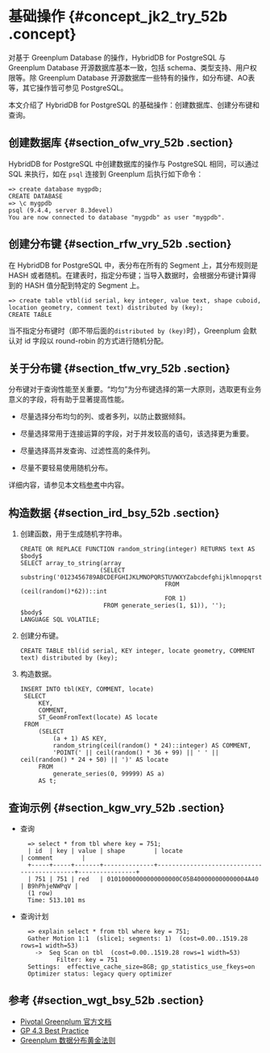 # 基础操作 {#concept_jk2_try_52b .concept}

对基于 Greenplum Database 的操作，HybridDB for PostgreSQL 与 Greenplum Database 开源数据库基本一致，包括 schema、类型支持、用户权限等。除 Greenplum Database 开源数据库一些特有的操作，如分布键、AO表等，其它操作皆可参见 PostgreSQL。

本文介绍了 HybridDB for PostgreSQL 的基础操作：创建数据库、创建分布键和查询。

## 创建数据库 {#section_ofw_vry_52b .section}

HybridDB for PostgreSQL 中创建数据库的操作与 PostgreSQL 相同，可以通过 SQL 来执行，如在 `psql` 连接到 Greenplum 后执行如下命令：

```
=> create database mygpdb;
CREATE DATABASE
=> \c mygpdb
psql (9.4.4, server 8.3devel)
You are now connected to database "mygpdb" as user "mygpdb".
```

## 创建分布键 {#section_rfw_vry_52b .section}

在 HybridDB for PostgreSQL 中，表分布在所有的 Segment 上，其分布规则是 HASH 或者随机。在建表时，指定分布键；当导入数据时，会根据分布键计算得到的 HASH 值分配到特定的 Segment 上。

```
=> create table vtbl(id serial, key integer, value text, shape cuboid, location geometry, comment text) distributed by (key);
CREATE TABLE
```

当不指定分布键时（即不带后面的`distributed by (key)`时），Greenplum 会默认对 id 字段以 round-robin 的方式进行随机分配。

## 关于分布键 {#section_tfw_vry_52b .section}

分布键对于查询性能至关重要。“均匀”为分布键选择的第一大原则，选取更有业务意义的字段，将有助于显著提高性能。

-   尽量选择分布均匀的列、或者多列，以防止数据倾斜。

-   尽量选择常用于连接运算的字段，对于并发较高的语句，该选择更为重要。

-   尽量选择高并发查询、过滤性高的条件列。

-   尽量不要轻易使用随机分布。


详细内容，请参见本文档[参考](#)中内容。

## 构造数据 {#section_ird_bsy_52b .section}

1.  创建函数，用于生成随机字符串。

    ```
    CREATE OR REPLACE FUNCTION random_string(integer) RETURNS text AS $body$
    SELECT array_to_string(array
                          (SELECT substring('0123456789ABCDEFGHIJKLMNOPQRSTUVWXYZabcdefghijklmnopqrstuvwxyz'
                                            FROM (ceil(random()*62))::int
                                            FOR 1)
                           FROM generate_series(1, $1)), ''); 
    $body$ 
    LANGUAGE SQL VOLATILE;
    ```

2.  创建分布键。

    ```
    CREATE TABLE tbl(id serial, KEY integer, locate geometry, COMMENT text) distributed by (key);
    ```

3.  构造数据。

    ```
    INSERT INTO tbl(KEY, COMMENT, locate) 
     SELECT 
         KEY, 
         COMMENT, 
         ST_GeomFromText(locate) AS locate 
     FROM
         (SELECT 
             (a + 1) AS KEY, 
             random_string(ceil(random() * 24)::integer) AS COMMENT, 
             'POINT(' || ceil(random() * 36 + 99) || ' ' || ceil(random() * 24 + 50) || ')' AS locate 
         FROM 
             generate_series(0, 99999) AS a) 
         AS t;
    ```


## 查询示例 {#section_kgw_vry_52b .section}

-   查询

    ```
      => select * from tbl where key = 751;
      | id  | key | value | shape        | locate                                     | comment        |
      +-----+-----+-------+--------------+--------------------------------------------+----------------+
      | 751 | 751 | red   | 01010000000000000000C05B400000000000004A40 | B9hPhjeNWPqV |
      (1 row)
      Time: 513.101 ms
    ```

-   查询计划

    ```
      => explain select * from tbl where key = 751;
      Gather Motion 1:1  (slice1; segments: 1)  (cost=0.00..1519.28 rows=1 width=53)
        ->  Seq Scan on tbl  (cost=0.00..1519.28 rows=1 width=53)
              Filter: key = 751
      Settings:  effective_cache_size=8GB; gp_statistics_use_fkeys=on
      Optimizer status: legacy query optimizer
    ```


## 参考 {#section_wgt_bsy_52b .section}

-   [Pivotal Greenplum 官方文档](http://gpdb.docs.pivotal.io/4380/common/welcome.html)
-   [GP 4.3 Best Practice](http://gpdb.docs.pivotal.io/4300/pdf/GPDB43BestPractices.pdf)
-   [Greenplum 数据分布黄金法则](https://yq.aliyun.com/articles/57822?spm=5176.100240.searchblog.116.6ulRWF)


